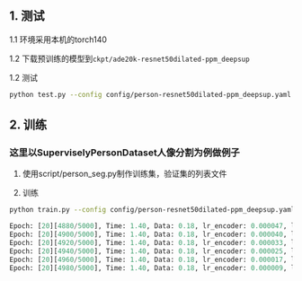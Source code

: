 ## 1. 测试

1.1 环境采用本机的torch140

1.2 下载预训练的模型到`ckpt/ade20k-resnet50dilated-ppm_deepsup`

1.2 测试

```bash
python test.py --config config/person-resnet50dilated-ppm_deepsup.yaml
```

## 2. 训练
### 这里以SuperviselyPersonDataset人像分割为例做例子

1. 使用script/person_seg.py制作训练集，验证集的列表文件

2. 训练
```bash
python train.py --config config/person-resnet50dilated-ppm_deepsup.yaml
```

```python
Epoch: [20][4880/5000], Time: 1.40, Data: 0.18, lr_encoder: 0.000047, lr_decoder: 0.000047, Accuracy: 98.51, Loss: 0.067402
Epoch: [20][4900/5000], Time: 1.40, Data: 0.18, lr_encoder: 0.000040, lr_decoder: 0.000040, Accuracy: 98.50, Loss: 0.067433
Epoch: [20][4920/5000], Time: 1.40, Data: 0.18, lr_encoder: 0.000033, lr_decoder: 0.000033, Accuracy: 98.51, Loss: 0.067359
Epoch: [20][4940/5000], Time: 1.40, Data: 0.18, lr_encoder: 0.000025, lr_decoder: 0.000025, Accuracy: 98.51, Loss: 0.067370
Epoch: [20][4960/5000], Time: 1.40, Data: 0.18, lr_encoder: 0.000017, lr_decoder: 0.000017, Accuracy: 98.51, Loss: 0.067323
Epoch: [20][4980/5000], Time: 1.40, Data: 0.18, lr_encoder: 0.000009, lr_decoder: 0.000009, Accuracy: 98.51, Loss: 0.067394
```

